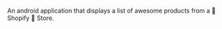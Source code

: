An android application that displays a list of awesome products from a :green_heart: Shopify :green_heart: Store.
